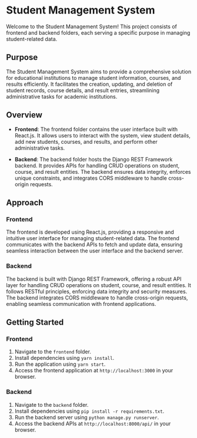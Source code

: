 # Student Management System

Welcome to the Student Management System! This project consists of frontend and backend folders, each serving a specific purpose in managing student-related data.

## Purpose

The Student Management System aims to provide a comprehensive solution for educational institutions to manage student information, courses, and results efficiently. It facilitates the creation, updating, and deletion of student records, course details, and result entries, streamlining administrative tasks for academic institutions.

## Overview

- **Frontend**: The frontend folder contains the user interface built with React.js. It allows users to interact with the system, view student details, add new students, courses, and results, and perform other administrative tasks.

- **Backend**: The backend folder hosts the Django REST Framework backend. It provides APIs for handling CRUD operations on student, course, and result entities. The backend ensures data integrity, enforces unique constraints, and integrates CORS middleware to handle cross-origin requests.

## Approach

### Frontend
The frontend is developed using React.js, providing a responsive and intuitive user interface for managing student-related data. The frontend communicates with the backend APIs to fetch and update data, ensuring seamless interaction between the user interface and the backend server.

### Backend
The backend is built with Django REST Framework, offering a robust API layer for handling CRUD operations on student, course, and result entities. It follows RESTful principles, enforcing data integrity and security measures. The backend integrates CORS middleware to handle cross-origin requests, enabling seamless communication with frontend applications.

## Getting Started

### Frontend
1. Navigate to the `frontend` folder.
2. Install dependencies using `yarn install`.
3. Run the application using `yarn start`.
4. Access the frontend application at `http://localhost:3000` in your browser.

### Backend
1. Navigate to the `backend` folder.
2. Install dependencies using `pip install -r requirements.txt`.
3. Run the backend server using `python manage.py runserver`.
4. Access the backend APIs at `http://localhost:8000/api/` in your browser.